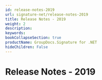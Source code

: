 ```yaml
---
id: release-notes-2019
url: signature-net/release-notes-2019
title: Release Notes - 2019
weight: 2
description: 
keywords: 
bookCollapseSection: true
productName: GroupDocs.Signature for .NET
hideChildren: False
---
```


# Release Notes - 2019
